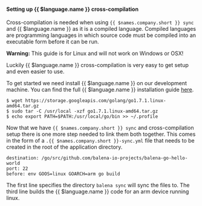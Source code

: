 #### Setting up {{ $language.name }} cross-compilation

Cross-compilation is needed when using `{{ $names.company.short }} sync` and {{ $language.name }} as it is a compiled language. Compiled languages are programming languages in which source code must be compiled into an executable form before it can be run.

__Warning:__ This guide is for Linux and will not work on Windows or OSX!

Luckily {{ $language.name }} cross-compilation is very easy to get setup and even easier to use.

To get started we need install {{ $language.name }} on our development machine. You can find the full {{ $language.name }} installation guide [here][install].
```
$ wget https://storage.googleapis.com/golang/go1.7.1.linux-amd64.tar.gz
$ sudo tar -C /usr/local -xzf go1.7.1.linux-amd64.tar.gz
$ echo export PATH=$PATH:/usr/local/go/bin >> ~/.profile
```

Now that we have `{{ $names.company.short }} sync` and cross-compilation setup there is one more step needed to link them both together. This comes in the form of a `.{{ $names.company.short }}-sync.yml` file that needs to be created in the root of the application directory.
```
destination: /go/src/github.com/balena-io-projects/balena-go-hello-world
port: 22
before: env GOOS=linux GOARCH=arm go build
```
The first line specifies the directory `balena sync` will sync the files to. The third line builds the {{ $language.name }} code for an arm device running linux.

[install]:https://golang.org/doc/install
